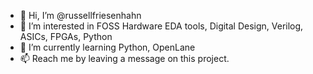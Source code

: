 - 👋 Hi, I’m @russellfriesenhahn
- 👀 I’m interested in FOSS Hardware EDA tools, Digital Design, Verilog, ASICs, FPGAs, Python
- 🌱 I’m currently learning Python, OpenLane
- 📫 Reach me by leaving a message on this project.

<!---
russellfriesenhahn/russellfriesenhahn is a ✨ special ✨ repository because its `README.md` (this file) appears on your GitHub profile.
You can click the Preview link to take a look at your changes.
--->

